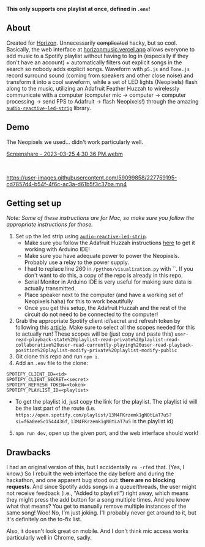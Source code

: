 **This only supports one playlist at once, defined in `.env`!**

## About

Created for [Horizon](https://horizon.hackclub.com). Unnecessarily ~~complicated~~ hacky, but so cool. Basically, the web interface at [horizonmusic.vercel.app](https://horizonmusic.vercel.app) allows everyone to add music to a Spotify playlist without having to log in (especially if they don't have an account) + automatically filters out explicit songs in the search so nobody adds explicit songs. Waveform with `p5.js` and `Tone.js` record surround sound (coming from speakers and other close noise) and transform it into a cool waveform, while a set of LED lights (Neopixels) flash along to the music, utilizing an Adafruit Feather Huzzah to wirelessly communicate with a computer (computer mic -> computer -> computer processing -> send FPS to Adafruit -> flash Neopixels!) through the amazing [`audio-reactive-led-strip`](https://github.com/scottlawsonbc/audio-reactive-led-strip) library.

## Demo

The Neopixels we used... didn't work particularly well.

[Screenshare - 2023-03-25 4 30 36 PM.webm](https://user-images.githubusercontent.com/59099858/227759212-5da593c2-3787-43f5-a6ec-00c58c6cf130.webm)

<br/>

https://user-images.githubusercontent.com/59099858/227759195-cd7857d4-b54f-4f6c-ac3a-d61b5f3c37ba.mp4

## Getting set up

*Note: Some of these instructions are for Mac, so make sure _you follow _the _appropriate__ instructions for_ those.*

1. Set up the led strip using [`audio-reactive-led-strip`](https://github.com/scottlawsonbc/audio-reactive-led-strip).
    * Make sure you follow the Adafruit Huzzah instructions [here](https://learn.adafruit.com/adafruit-feather-huzzah-esp8266/using-arduino-ide) to get it working with Arduino IDE!
    * Make sure you have adequate power to power the Neopixels. Probably use a relay to the power supply.
    * I had to replace line 260 in `/python/visualization.py` with ``. If you don't want to do this, a copy of the repo is already in this repo.
    * Serial Monitor in Arduino IDE is very useful for making sure data is actually transmitted.
    * Place speaker next to the computer (and have a working set of Neopixels haha) for this to work beautifully
    * Once you get this setup, the Adafruit Huzzah and the rest of the circuit do not need to be connected to the computer! 
2. Grab the appropriate Spotify client id/secret and refresh token by following this [article](https://leerob.io/blog/spotify-api-nextjs). Make sure to select all the scopes needed for this to actually run! These scopes will be (just copy and paste this) `user-read-playback-state%20playlist-read-private%20playlist-read-collaborative%20user-read-currently-playing%20user-read-playback-position%20playlist-modify-private%20playlist-modify-public`
3. Git clone this repo and run `npm i`.
4. Add an `.env` file to the clone:
```
SPOTIFY_CLIENT_ID=<id>
SPOTIFY_CLIENT_SECRET=<secret>
SPOTIFY_REFRESH_TOKEN=<token>
SPOTIFY_PLAYLIST_ID=<playlist>
```
* To get the playlist id, just copy the link for the playlist. The playlist id will be the last part of the route (i.e. `https://open.spotify.com/playlist/13M4FKrzemk1gN0tLaT7u5?si=f6a0ee5c1544436f`, `13M4FKrzemk1gN0tLaT7u5` is the playlist id)
5. `npm run dev`, open up the given port, and the web interface should work!

## Drawbacks

I had an original version of this, but I accidentally `rm -rf`ed that. (Yes, I know.) So I rebuilt the web interface the day before and during the hackathon, and one apparent bug stood out: **there are no blocking requests**. And since Spotify adds songs in a queue/threads, the user might not receive feedback (i.e., "Added to playlist!") right away, which means they might press the add button for a song multiple times. And you know what that means? You get to manually remove multiple instances of the same song! Woo! No, I'm just joking. I'll probably never get around to it, but it's definitely on the to-fix list.

Also, it doesn't look great on mobile. And I don't think mic access works particularly well in Chrome, sadly.


